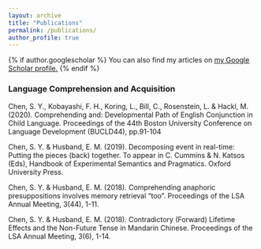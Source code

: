 ```yaml
---
layout: archive
title: "Publications"
permalink: /publications/
author_profile: true
---
```


{% if author.googlescholar %}
  You can also find my articles on <u><a href="{{author.googlescholar}}">my Google Scholar profile</a>.</u>
{% endif %}


<h3>Language Comprehension and Acquisition</h3>

Chen, S. Y., Kobayashi, F. H., Koring, L., Bill, C., Rosenstein, L. & Hackl, M. (2020). Comprehending and: Developmental Path of English Conjunction in Child Language. Proceedings of the 44th Boston University Conference on Language Development (BUCLD44), pp.91-104 
<br>

Chen, S. Y. & Husband, E. M. (2019). Decomposing event in real-time: Putting the pieces (back) together. To appear in C. Cummins & N. Katsos (Eds), Handbook of Experimental Semantics and Pragmatics. Oxford University Press. 
<br>

Chen, S. Y. & Husband, E. M. (2018). Comprehending anaphoric presuppositions involves memory retrieval “too”. Proceedings of the LSA Annual Meeting, 3(44), 1-11.
<br>

Chen, S. Y. & Husband, E. M. (2018). Contradictory (Forward) Lifetime Effects and the Non-Future Tense in Mandarin Chinese. Proceedings of the LSA Annual Meeting, 3(6), 1-14.
